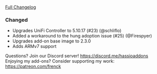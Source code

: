 [Full Changelog][changelog]

### Changed

- Upgrades UniFi Controller to 5.10.17 (#23) (@schliflo)
- Added a workaround to the hung adoption issue (#25) (@Firespyer)
- Upgrades add-on base image to 2.3.0
- Adds ARMv7 support

[changelog]: https://github.com/hassio-addons/addon-unifi/compare/v0.6.0...v0.7.0

Questions? Join our Discord server! https://discord.me/hassioaddons
Enjoying my add-ons? Consider supporting my work: https://patreon.com/frenck